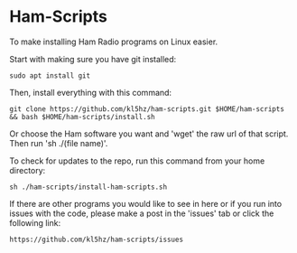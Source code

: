 # Ham-Scripts

To make installing Ham Radio programs on Linux easier.

Start with making sure you have git installed:
```
sudo apt install git
```

Then, install everything with this command:
```
git clone https://github.com/kl5hz/ham-scripts.git $HOME/ham-scripts && bash $HOME/ham-scripts/install.sh
```

Or choose the Ham software you want and 'wget' the raw url of that script. Then run 'sh ./(file name)'.

To check for updates to the repo, run this command from your home directory:
```
sh ./ham-scripts/install-ham-scripts.sh
```

If there are other programs you would like to see in here or if you run into issues with the code, please make a post in the 'issues' tab or click the following link:
```
https://github.com/kl5hz/ham-scripts/issues
```
